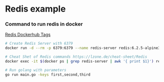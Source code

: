 # Redis example

### Command to run redis in docker

[Redis Dockerhub Tags](https://hub.docker.com/_/redis?tab=tags&page=1&ordering=last_updated)

```bash
# Create Redis Server with 6379
docker run -d --rm -p 6379:6379 --name redis-server redis:6.2.5-alpine3.14

# Cheat Shet of Redis commands https://lzone.de/cheat-sheet/Redis
docker exec -it $(docker ps | grep redis-server | awk '{ print $1}') redis-cli

# Run golang with parameters
go run main.go -keys first,second,third
```
